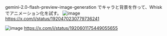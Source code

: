 gemini-2.0-flash-preview-image-generation でキャラと背景を作って、Whiskでアニメーション化を試す。
![image](https://github.com/user-attachments/assets/da8dc691-ec4c-46fd-90f2-7368d441a8a4)
https://x.com/i/status/1920470230779736241


![image](https://github.com/user-attachments/assets/c2addea9-361f-4076-8acd-4193e608bfa5)
https://x.com/i/status/1920601175449055655
